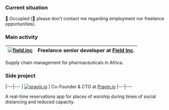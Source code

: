 ### Current situation

🚪 Occupied (📵 please don't contact me regarding employment nor freelance opportunities).

### Main activity
| [![field.inc](https://field.inc/favicon-fi.ico)](https://field.inc) | Freelance senior developer at [Field Inc](https://field.inc).
|---|---

Supply chain management for pharmaceuticals in Africa.



### Side project 
|---|---
| [![prayin.io](https://prayin.io/images/favicon.ico)](https://prayin.io) | Co-Founder & CTO at [Prayin.io](https://prayin.io)
|---|---

A real-time reservations app for places of worship during times of social distancing and reduced capacity.

<!--
**ElGoorf/ElGoorf** is a ✨ _special_ ✨ repository because its `README.md` (this file) appears on your GitHub profile.

Here are some ideas to get you started:

- 🔭 I’m currently working on ...
- 🌱 I’m currently learning ...
- 👯 I’m looking to collaborate on ...
- 🤔 I’m looking for help with ...
- 💬 Ask me about ...
- 📫 How to reach me: ...
- 😄 Pronouns: ...
- ⚡ Fun fact: ...
-->
